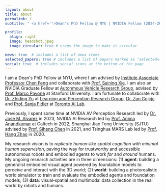 ```yaml
---
layout: about
title: about
permalink: /
subtitle: " <a href=''>Dean's PhD Fellow @ NYU | NVIDIA Fellow (2024-2025)</a>"

profile:
  align: right
  image: headshot.jpeg
  image_circular: true # crops the image to make it circular

news: true  # includes a list of news items
selected_papers: true # includes a list of papers marked as "selected={true}"
social: true  # includes social icons at the bottom of the page
---
```


I am a Dean's PhD Fellow at NYU, where I am advised by <a href='https://scholar.google.com/citations?user=YeG8ZM0AAAAJ&hl=en'>Institute Associate Professor Chen Feng</a> and collaborate with <a href='https://scholar.google.com/citations?user=Y2GtJkAAAAAJ&hl=en'>Prof. Saining Xie</a>. I am also an NVIDIA Graduate Fellow at <a href='https://research.nvidia.com/labs/avg/'>Autonmous Vehicle Research Group</a>, advised by <a href='https://scholar.google.com/citations?user=RhOpyXcAAAAJ&hl=en'>Prof. Marco Pavone</a> at Stanford University. I am fortunate to collaborate with <a href='https://scholar.google.com/citations?hl=en&user=1VI_oYUAAAAJ'>Dr. Zhiding Yu</a> at <a href='https://research.nvidia.com/labs/lpr/'>Learning and Perception Research Group</a>, <a href='https://scholar.google.com/citations?user=8KsqL4gAAAAJ&hl=en'>Dr. Zan Gojcjc</a> and <a href='https://scholar.google.com/citations?hl=en&user=CUlqK5EAAAAJ'>Prof. Sanja Fidler</a> at <a href='https://research.nvidia.com/labs/toronto-ai/'>Toronto AI Lab</a>. 

Previously, I spent some time at NVIDIA AV Perception Research led by <a href='https://scholar.google.com/citations?user=Oyx-_UIAAAAJ&hl=en'>Dr. Jose M. Alvarez</a> in 2023, NVIDIA AI Research led by <a href='https://scholar.google.com/citations?user=bEcLezcAAAAJ&hl=en'>Prof. Anima Anandkumar</a> at Caltech in 2022, Shanghai Jiao Tong University (SJTU) advised by <a href='https://scholar.google.com/citations?user=W_Q33RMAAAAJ&hl=en'>Prof. Siheng Chen</a> in 2021, and Tsinghua MARS Lab led by <a href='https://scholar.google.com/citations?user=DmahiOYAAAAJ&hl=en'>Prof. Hang Zhao</a> in 2020.


My research vision is to *replicate human-like spatial cognition with minimal human supervision*, paving the way for trustworthy and accessible autonomous robots and embodied agents to work *for* and *around* humans. My ongoing research activities are in three dimensions: (1) **agent**: building a generalist embodied visual agent powered by foundation models to perceive and interact with the 3D world; (2) **world**: building a photorealistic world simulator to train and evaluate the embodied agents and foundation models; (3) **data**: visual-spatial and multimodal data collection in the real world by robots and humans. 
